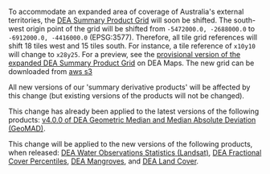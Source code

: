 To accommodate an expanded area of coverage of Australia's external territories, the [DEA Summary Product Grid](/guides/reference/collection_3_summary_grid/) will soon be shifted. The south-west origin point of the grid will be shifted from `-5472000.0, -2688000.0` to `-6912000.0, -4416000.0` (EPSG:3577). Therefore, all tile grid references will shift 18 tiles west and 15 tiles south. For instance, a tile reference of `x10y10` will change to `x28y25`. For a preview, see the [provisional version of the expanded DEA Summary Product Grid](https://maps.dea.ga.gov.au/#share=s-avXJqwjUtf55qGUmweYY5KYoVnI) on DEA Maps. The new grid can be downloaded from [aws s3](https://dea-public-data.s3.ap-southeast-2.amazonaws.com/derivative/ga_summary_grid_c3_expanded.geojson)

All new versions of our 'summary derivative products' will be affected by this change (but existing versions of the products will not be changed).

This change has already been applied to the latest versions of the following products: [v4.0.0 of DEA Geometric Median and Median Absolute Deviation (GeoMAD)](/data/product/dea-geometric-median-and-median-absolute-deviation-landsat/).

This change will be applied to the new versions of the following products, when released: [DEA Water Observations Statistics (Landsat)](/data/product/dea-water-observations-statistics-landsat/), [DEA Fractional Cover Percentiles](/data/product/dea-fractional-cover-percentiles-landsat/), [DEA Mangroves](/data/product/dea-mangrove-canopy-cover-landsat/), and [DEA Land Cover](/data/product/dea-land-cover-landsat/).

